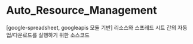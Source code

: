 # Auto_Resource_Management
[google-spreadsheet, googleapis 모듈 기반] 리소스와 스프레드 시트 간의 자동 업/다운로드를 실행하기 위한 소스코드
